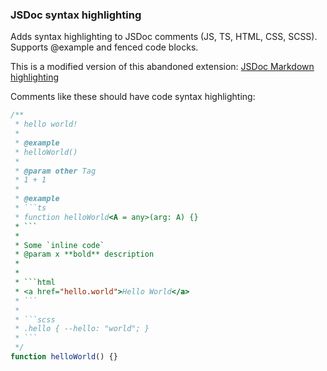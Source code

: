 ### JSDoc syntax highlighting

Adds syntax highlighting to JSDoc comments (JS, TS, HTML, CSS, SCSS).
Supports @example and fenced code blocks.

This is a modified version of this abandoned extension:
[JSDoc Markdown highlighting](https://github.com/mjbvz/vscode-jsdoc-markdown-highlighting)

Comments like these should have code syntax highlighting:

```ts
/**
 * hello world!
 *
 * @example
 * helloWorld()
 *
 * @param other Tag
 * 1 + 1
 *
 * @example
 * ```ts
 * function helloWorld<A = any>(arg: A) {}
 * ```
 *
 * Some `inline code`
 * @param x **bold** description
 *
 *
 * ```html
 * <a href="hello.world">Hello World</a>
 * ```
 *
 * ```scss
 * .hello { --hello: "world"; }
 * ```
 */
function helloWorld() {}
```
